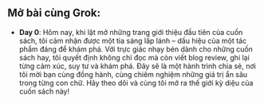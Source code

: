 ## Mở bài cùng Grok:
- **Day 0**: Hôm nay, khi lật mở những trang giới thiệu đầu tiên của cuốn sách, tôi cảm nhận được một tia sáng lấp lánh – dấu hiệu của một tác phẩm đáng để khám phá. Với trực giác nhạy bén dành cho những cuốn sách hay, tôi quyết định không chỉ đọc mà còn viết blog review, ghi lại từng cảm xúc, suy tư và khám phá. Đây sẽ là một hành trình chia sẻ, nơi tôi mời bạn cùng đồng hành, cùng chiêm nghiệm những giá trị ẩn sâu trong từng con chữ. Hãy theo dõi và cùng tôi mở ra thế giới kỳ diệu của cuốn sách này!
